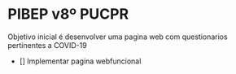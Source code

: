 # PIBEP v8º PUCPR
Objetivo inicial é desenvolver uma pagina web com questionarios pertinentes a COVID-19

- [] Implementar pagina webfuncional
